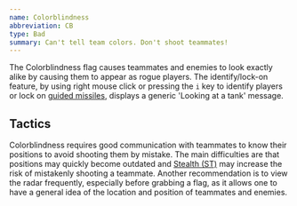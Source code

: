 ```yaml
---
name: Colorblindness
abbreviation: CB
type: Bad
summary: Can't tell team colors. Don't shoot teammates!
---
```


The Colorblindness flag causes teammates and enemies to look exactly alike by causing them to appear as rogue players. The identify/lock-on feature, by using right mouse click or pressing the `i` key to identify players or lock on [guided missiles](../guided-missile/), displays a generic 'Looking at a tank' message.

## Tactics

Colorblindness requires good communication with teammates to know their positions to avoid shooting them by mistake. The main difficulties are that positions may quickly become outdated and [Stealth (ST)](../stealth/) may increase the risk of mistakenly shooting a teammate. Another recommendation is to view the radar frequently, especially before grabbing a flag, as it allows one to have a general idea of the location and position of teammates and enemies.
